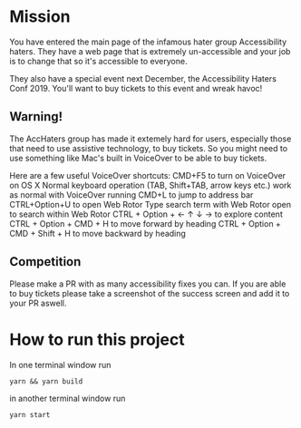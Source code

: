 # Mission
You have entered the main page of the infamous hater group Accessibility haters.
They have a web page that is extremely un-accessible and your job is to change that so it's accessible to everyone.

They also have a special event next December, the Accessibility Haters Conf 2019.
You'll want to buy tickets to this event and wreak havoc!

## Warning!
The AccHaters group has made it extemely hard for users, especially those that need to use assistive technology, to buy tickets.
So you might need to use something like Mac's built in VoiceOver to be able to buy tickets.


Here are a few useful VoiceOver shortcuts:
CMD+F5 to turn on VoiceOver on OS X
Normal keyboard operation (TAB, Shift+TAB, arrow keys etc.) work as normal with VoiceOver running
CMD+L to jump to address bar
CTRL+Option+U to open Web Rotor
Type search term with Web Rotor open to search within Web Rotor
CTRL + Option + ← ↑ ↓ → to explore content
CTRL + Option + CMD + H to move forward by heading
CTRL + Option + CMD + Shift + H to move backward by heading

## Competition
Please make a PR with as many accessibility fixes you can.
If you are able to buy tickets please take a screenshot of the success screen and add it to your PR aswell.

# How to run this project
In one terminal window run

```
yarn && yarn build
```

in another terminal window run

```
yarn start
```

